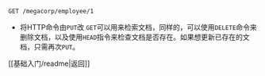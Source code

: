 ```bash
GET /megacorp/employee/1
```
- 将HTTP命令由`PUT`改 `GET`可以用来检索文档，同样的，可以使用`DELETE`命令来删除文档，以及使用`HEAD`指令来检查文档是否存在。如果想更新已存在的文档，只需再次`PUT`。

[[基础入门/readme|返回]]